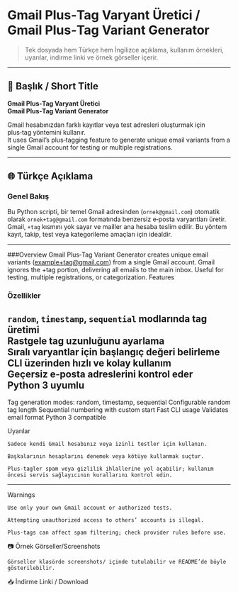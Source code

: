 # Gmail Plus‑Tag Varyant Üretici / Gmail Plus‑Tag Variant Generator

> Tek dosyada hem Türkçe hem İngilizce açıklama, kullanım örnekleri, uyarılar, indirme linki ve örnek görseller içerir.

---

## 📌 Başlık / Short Title
**Gmail Plus‑Tag Varyant Üretici**  
**Gmail Plus‑Tag Variant Generator**  

Gmail hesabınızdan farklı kayıtlar veya test adresleri oluşturmak için plus‑tag yöntemini kullanır.  
It uses Gmail’s plus‑tagging feature to generate unique email variants from a single Gmail account for testing or multiple registrations.

---

## 🌐 Türkçe Açıklama

### Genel Bakış
Bu Python scripti, bir temel Gmail adresinden (`ornek@gmail.com`) otomatik olarak `ornek+tag@gmail.com` formatında benzersiz e‑posta varyantları üretir. Gmail, `+tag` kısmını yok sayar ve mailler ana hesaba teslim edilir. Bu yöntem kayıt, takip, test veya kategorileme amaçları için idealdir.

---

###Overview
Gmail Plus‑Tag Variant Generator creates unique email variants (example+tag@gmail.com) from a single Gmail account. Gmail ignores the +tag portion, delivering all emails to the main inbox. Useful for testing, multiple registrations, or categorization.
Features

### Özellikler
`random`, `timestamp`, `sequential` modlarında tag üretimi  
Rastgele tag uzunluğunu ayarlama  
Sıralı varyantlar için başlangıç değeri belirleme  
CLI üzerinden hızlı ve kolay kullanım  
Geçersiz e‑posta adreslerini kontrol eder  
Python 3 uyumlu
---
Tag generation modes: random, timestamp, sequential
Configurable random tag length
Sequential numbering with custom start
Fast CLI usage
Validates email format
Python 3 compatible



Uyarılar

    Sadece kendi Gmail hesabınız veya izinli testler için kullanın.

    Başkalarının hesaplarını denemek veya kötüye kullanmak suçtur.

    Plus‑tagler spam veya gizlilik ihlallerine yol açabilir; kullanım öncesi servis sağlayıcının kurallarını kontrol edin.

---

Warnings

    Use only your own Gmail account or authorized tests.

    Attempting unauthorized access to others’ accounts is illegal.

    Plus‑tags can affect spam filtering; check provider rules before use.

📷 Örnek Görseller/Screenshots


    Görseller klasörde screenshots/ içinde tutulabilir ve README’de böyle gösterilebilir.

📥 İndirme Linki / Download




